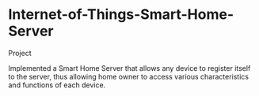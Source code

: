 # Internet-of-Things-Smart-Home-Server
Project

Implemented a Smart Home Server that allows any device to register itself to the server, thus allowing home owner to access various characteristics and functions of each device.

